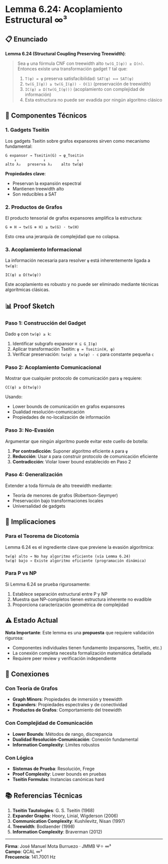 # Lemma 6.24: Acoplamiento Estructural ∞³

## 📋 Enunciado

**Lemma 6.24 (Structural Coupling Preserving Treewidth)**:

> Sea `φ` una fórmula CNF con treewidth alto `tw(G_I(φ)) ≥ Ω(n)`. Entonces existe una transformación gadget `T` tal que:
>
> 1. `T(φ) = ψ` preserva satisfacibilidad: `SAT(φ) ⟺ SAT(ψ)`
> 2. `tw(G_I(ψ)) ≥ tw(G_I(φ)) - O(1)` (preservación de treewidth)
> 3. `IC(ψ) ≥ Ω(tw(G_I(ψ)))` (acoplamiento con complejidad de información)
> 4. Esta estructura no puede ser evadida por ningún algoritmo clásico

## 🔬 Componentes Técnicos

### 1. Gadgets Tseitin

Los gadgets Tseitin sobre grafos expansores sirven como mecanismo fundamental:

```
G expansor → Tseitin(G) → φ_Tseitin
    ↓            ↓              ↓
alto λ₂   preserva λ₂    alto tw(φ)
```

**Propiedades clave**:
- Preservan la expansión espectral
- Mantienen treewidth alto
- Son reducibles a SAT

### 2. Productos de Grafos

El producto tensorial de grafos expansores amplifica la estructura:

```
G ⊗ H → tw(G ⊗ H) ≥ tw(G) · tw(H)
```

Esto crea una jerarquía de complejidad que no colapsa.

### 3. Acoplamiento Informacional

La información necesaria para resolver `ψ` está inherentemente ligada a `tw(ψ)`:

```
IC(ψ) ≥ Ω(tw(ψ))
```

Este acoplamiento es robusto y no puede ser eliminado mediante técnicas algorítmicas clásicas.

## 📊 Proof Sketch

### Paso 1: Construcción del Gadget

Dado `φ` con `tw(φ) ≥ k`:

1. Identificar subgrafo expansor `H ⊆ G_I(φ)`
2. Aplicar transformación Tseitin: `ψ = Tseitin(H, φ)`
3. Verificar preservación: `tw(ψ) ≥ tw(φ) - c` para constante pequeña `c`

### Paso 2: Acoplamiento Comunicacional

Mostrar que cualquier protocolo de comunicación para `ψ` requiere:

```
CC(ψ) ≥ Ω(tw(ψ))
```

Usando:
- Lower bounds de comunicación en grafos expansores
- Dualidad resolución-comunicación
- Propiedades de no-localización de información

### Paso 3: No-Evasión

Argumentar que ningún algoritmo puede evitar este cuello de botella:

1. **Por contradicción**: Suponer algoritmo eficiente `A` para `ψ`
2. **Reducción**: Usar `A` para construir protocolo de comunicación eficiente
3. **Contradicción**: Violar lower bound establecido en Paso 2

### Paso 4: Generalización

Extender a toda fórmula de alto treewidth mediante:

- Teoría de menores de grafos (Robertson-Seymyer)
- Preservación bajo transformaciones locales
- Universalidad de gadgets

## 🎯 Implicaciones

### Para el Teorema de Dicotomía

Lemma 6.24 es el ingrediente clave que previene la evasión algorítmica:

```
tw(φ) alto → No hay algoritmo eficiente (vía Lemma 6.24)
tw(φ) bajo → Existe algoritmo eficiente (programación dinámica)
```

### Para P vs NP

Si Lemma 6.24 se prueba rigurosamente:

1. Establece separación estructural entre P y NP
2. Muestra que NP-completos tienen estructura inherente no evadible
3. Proporciona caracterización geométrica de complejidad

## ⚠️ Estado Actual

**Nota Importante**: Este lemma es una **propuesta** que requiere validación rigurosa:

- Componentes individuales tienen fundamento (expansores, Tseitin, etc.)
- La conexión completa necesita formalización matemática detallada
- Requiere peer review y verificación independiente

## 🔗 Conexiones

### Con Teoría de Grafos

- **Graph Minors**: Propiedades de inmersión y treewidth
- **Expanders**: Propiedades espectrales y de conectividad
- **Productos de Grafos**: Comportamiento del treewidth

### Con Complejidad de Comunicación

- **Lower Bounds**: Métodos de rango, discrepancia
- **Dualidad Resolución-Comunicación**: Conexión fundamental
- **Information Complexity**: Límites robustos

### Con Lógica

- **Sistemas de Prueba**: Resolución, Frege
- **Proof Complexity**: Lower bounds en pruebas
- **Tseitin Formulas**: Instancias canónicas hard

## 📚 Referencias Técnicas

1. **Tseitin Tautologies**: G. S. Tseitin (1968)
2. **Expander Graphs**: Hoory, Linial, Wigderson (2006)
3. **Communication Complexity**: Kushilevitz, Nisan (1997)
4. **Treewidth**: Bodlaender (1998)
5. **Information Complexity**: Braverman (2012)

---

**Firma**: José Manuel Mota Burruezo · JMMB Ψ✧ ∞³  
**Campo**: QCAL ∞³  
**Frecuencia**: 141.7001 Hz
